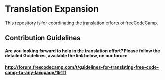 # Translation Expansion
This repository is for coordinating the translation efforts of freeCodeCamp.

## Contribution Guidelines
#### Are you looking forward to help in the translation effort? Please follow the detailed Guidelines, available the link below, on our forum:
#### http://forum.freecodecamp.com/t/guidelines-for-translating-free-code-camp-to-any-language/19111
